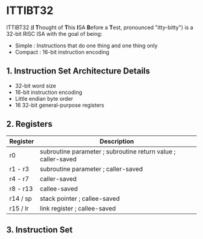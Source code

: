 # ITTIBT32

ITTIBT32 (**I** **T**hought of **T**his **I**SA **B**efore a **T**est,
pronounced "itty-bitty") is a 32-bit RISC ISA with the goal of being:
* Simple : Instructions that do one thing and one thing only
* Compact : 16-bit instruction encoding

## 1. Instruction Set Architecture Details

* 32-bit word size
* 16-bit instruction encoding
* Little endian byte order
* 16 32-bit general-purpose registers

## 2. Registers

| Register | Description |
| - | - |
| r0 | subroutine parameter ; subroutine return value ; caller-saved |
| r1 - r3 | subroutine parameter ; caller-saved |
| r4 - r7 | caller-saved |
| r8 - r13 | callee-saved |
| r14 / sp | stack pointer ; callee-saved |
| r15 / lr | link register ; callee-saved |

## 3. Instruction Set

<!---
# CRP16

## 0. Table of Contents
* [1. About](#1-about)
* [2. Architecture](#2-architecture)
* [3. Microarchitecture](#3-microarchitecture)
* [4. Registers](#4-registers)
* [5. Instruction Set](#5-instruction-set)
  * [5.1 ALU operation](#51-alu-operation)
  * [5.2 Call subroutine](#52-call-subroutine)
  * [5.3 Compare](#53-compare)
  * [5.4 Conditional jump](#54-conditional-jump)
  * [5.5 Jump](#55-jump)
  * [5.6 Load immediate](#56-load-immediate)
  * [5.7 Memory load/store word](#57-memory-loadstore-word)
  * [5.8 No operation](#58-no-operation)
  * [5.9 Terminate execution and lock up processor](#59-terminate-execution-and-lock-up-processor)
* [6. Milestones](#6-milestones)

## 1. About

The CRP16 (Carl's RISC Processor 16-bit) is my attempt at creating a RISC architecture processor with Verilog and a DE1-SoC (5CSEMA5F31C6N) board.

## 2. Architecture
- 16-bit RISC with 16-bit words and instructions
- 8 general purpose word-sized registers
- Load/store architecture, register and immediate addressing modes 
- Harvard architecture, word-addressable memory

## 3. Microarchitecture
- 3-stage Fetch, Decode, Execute pipeline
- Data forwarding from Execute to Decode
- Early branch resolve at Decode stage with 0 branch penalty
- 1 cycle memory access latency
- Performance of up to 100MIPS at 100MHz

## 4. Registers
| Register | Description |
| - | - |
| r0 | subroutine parameter ; subroutine return value ; caller-saved |
| r1 | subroutine parameter ; caller-saved |
| r2 | callee-saved |
| r3 | callee-saved |
| r4 | callee-saved |
| r5 | callee-saved |
| r6 / sp | stack pointer ; callee-saved |
| r7 / lr | link register ; callee-saved |

## 5. Instruction Set

### 5.1 ALU operation

Perform an arithmetic or logic operation on two values, and store the result in the destination register.

* #### 5.1.1 ALU operation on two registers
| <td colspan=1>**15** <td colspan=1>**14** <td colspan=1>**13** <td colspan=1>**12** <td colspan=1>**11** <td colspan=1>**10** <td colspan=1>**9** <td colspan=1>**8** <td colspan=1>**7** <td colspan=1>**6** <td colspan=1>**5** <td colspan=1>**4** <td colspan=1>**3** <td colspan=1>**2** <td colspan=1>**1** <td colspan=1>**0** |
|-|
| Encoding <td colspan=3>Rd <td colspan=3>Ra <td colspan=3>Rb <td colspan=1>0 <td colspan=1>0 <td colspan=3>ALUOp <td colspan=1>1 <td colspan=1>1 |
| Assembly Syntax <td colspan=16>`op Rd, Ra, Rb` |
| Action <td colspan=16>Rd := Ra op Rb |
| Description <td colspan=16>Perform op operation on registers Ra and Rb, then store the result in register Rd |

* #### 5.1.2 ALU operation on a register and a 4-bit immediate
| <td colspan=1>**15** <td colspan=1>**14** <td colspan=1>**13** <td colspan=1>**12** <td colspan=1>**11** <td colspan=1>**10** <td colspan=1>**9** <td colspan=1>**8** <td colspan=1>**7** <td colspan=1>**6** <td colspan=1>**5** <td colspan=1>**4** <td colspan=1>**3** <td colspan=1>**2** <td colspan=1>**1** <td colspan=1>**0** |
|-|
| Encoding <td colspan=3>Rd <td colspan=3>Ra <td colspan=4>4-bit immediate <td colspan=1>1 <td colspan=3>ALUOp <td colspan=1>1 <td colspan=1>1 |
| Assembly Syntax <td colspan=16>`op Rd, Ra, 4-bit immediate` |
| Action <td colspan=16>Rd := Ra op 4-bit immediate |
| Description <td colspan=16>Perform op operation on register Ra and 4-bit immediate, then store the result in register Rd |
  
* #### 5.1.3 ALUOp encoding table

| Assembly op | ALUOp | Description |
| - | - | - |
| `add` | 000 | Add |
| `sub` | 001 | Subtract |
| `srl` | 010 | Logical shift right |
| `sra` | 011 | Arithmetic shift right |
| `sll` | 100 | Logical shift left |
| `and` | 101 | Bitwise AND |
| `or` | 110 | Bitwise OR | 
| `xor` | 111 | Bitwise XOR |

* #### 5.1.4 Example usage
  * `add r0, r1, r4` : Add two values stored in registers
  * `sll r0, r1, 4` : Shift value in register by a 4-bit immediate, decimal literal 
  * `sub r4, r5, 0b0110` : Subtract a value in register by a 4-bit immediate, binary literal 
  * `sub r4, r5, 0o11` : Subtract a value in register by a 4-bit immediate, octal literal 
  * `xor r4, r5, 0xf` : Bitwise XOR a value in register by a 4-bit binary immediate, hexadecimal literal

* #### 5.1.5 Additional notes
  * 4-bit immediate for add, subtract, and shift are unsigned
  * 4-bit immediate for bitwise AND, OR, and XOR are sign extended
  * Shift operations ignore the higher 12 bits, only take the lowest significant nibble and treats it as an unsigned number
<br/>

### 5.2 Call subroutine

Store the address of the next instruction, which is the return address, in the link register, and jump to another address.

* #### 5.2.1 Call subroutine at address in register
| <td colspan=1>**15** <td colspan=1>**14** <td colspan=1>**13** <td colspan=1>**12** <td colspan=1>**11** <td colspan=1>**10** <td colspan=1>**9** <td colspan=1>**8** <td colspan=1>**7** <td colspan=1>**6** <td colspan=1>**5** <td colspan=1>**4** <td colspan=1>**3** <td colspan=1>**2** <td colspan=1>**1** <td colspan=1>**0** |
| - |
| Encoding <td colspan=1>0 <td colspan=1>0 <td colspan=1>0 <td colspan=3>Ra <td colspan=1>0 <td colspan=1>0 <td colspan=1>0 <td colspan=1>0 <td colspan=1>0 <td colspan=1>0 <td colspan=1>1 <td colspan=1>0 <td colspan=1>1 <td colspan=1>0 |
| Assembly Syntax <td colspan=16>`call Ra` |
| Action <td colspan=16>lr := pc , pc := Ra |
| Description <td colspan=16>Store return address to lr, then jump to address in Ra |
 
* #### 5.2.2 Call subroutine at address in pc + 11-bit signed offset
| <td colspan=1>**15** <td colspan=1>**14** <td colspan=1>**13** <td colspan=1>**12** <td colspan=1>**11** <td colspan=1>**10** <td colspan=1>**9** <td colspan=1>**8** <td colspan=1>**7** <td colspan=1>**6** <td colspan=1>**5** <td colspan=1>**4** <td colspan=1>**3** <td colspan=1>**2** <td colspan=1>**1** <td colspan=1>**0** |
| - |
| Encoding <td colspan=11>11-bit offset <td colspan=1>1 <td colspan=1>1 <td colspan=1>0 <td colspan=1>1 <td colspan=1>0 |
| Assembly Syntax <td colspan=16>`call label` |
| Action <td colspan=16>lr := pc , pc := pc + label offset |
| Description <td colspan=16>Store return address to lr, then jump to pc + 11-bit offset of label from the current address |

* #### 5.2.3 Example usage
  * `call r0` : Call subroutine at address in register
  * `call subroutine_a` : Call subroutine at label

* #### 5.2.4 Additional notes
  * Label offset is calculated by the assembler and must be within the range of 11-bits signed integer
<br/>

### 5.3 Compare

Compare two values. If the comparison is true, write 1 to the destination register, 0 otherwise.

* #### 5.3.1 Compare two registers
| <td colspan=1>**15** <td colspan=1>**14** <td colspan=1>**13** <td colspan=1>**12** <td colspan=1>**11** <td colspan=1>**10** <td colspan=1>**9** <td colspan=1>**8** <td colspan=1>**7** <td colspan=1>**6** <td colspan=1>**5** <td colspan=1>**4** <td colspan=1>**3** <td colspan=1>**2** <td colspan=1>**1** <td colspan=1>**0** |
| - |
| Encoding <td colspan=3>Rd <td colspan=3>Ra <td colspan=3>Rb <td colspan=1>0 <td colspan=1>0 <td colspan=1>S <td colspan=1>G <td colspan=1>1 <td colspan=1>0 <td colspan=1>0 |
| Assembly Syntax <td colspan=16>`op Rd, Ra, Rb` |
| Action <td colspan=16>Rd := Ra op Rb |
| Description <td colspan=16>Compare registers Ra and Rb, then store the result in register Rd |

* #### 5.3.2 Compare register and 4-bit immediate value
| <td colspan=1>**15** <td colspan=1>**14** <td colspan=1>**13** <td colspan=1>**12** <td colspan=1>**11** <td colspan=1>**10** <td colspan=1>**9** <td colspan=1>**8** <td colspan=1>**7** <td colspan=1>**6** <td colspan=1>**5** <td colspan=1>**4** <td colspan=1>**3** <td colspan=1>**2** <td colspan=1>**1** <td colspan=1>**0** |
| - |
| Encoding <td colspan=3>Rd <td colspan=3>Ra <td colspan=4>4-bit immediate <td colspan=1>1 <td colspan=1>S <td colspan=1>G <td colspan=1>1 <td colspan=1>0 <td colspan=1>0 |
| Assembly Syntax <td colspan=16>`op Rd, Ra, 4-bit immediate` |
| Action <td colspan=16>Rd := Ra op 4-bit immediate |
| Description <td colspan=16>Compare register Ra and 4-bit immediate, then store the result in register Rd |

* #### 5.3.3 Encoding table

| Assembly op | S | G | Description |
| - | - | - | - |
| `gt`  | 0 | 1 | Unsigned greater than, 4-bit immediate is zero extended |
| `gts` | 1 | 1 | Signed greater than, 4-bit immediate is sign extended |
| `lt`  | 0 | 0 | Unsigned less than, 4-bit immediate is zero extended |
| `lts` | 1 | 0 | Signed less than, 4-bit immediate is sign extended |

* #### 5.3.4 Example usage
  * `lt r0, r1, r4` : Compare two values stored in registers
  * `lts r0, r1, 4` : Compare value in register and a 4-bit immediate, decimal literal 
  * `lts r4, r5, 0b0110` : Compare value in register and a 4-bit immediate, binary literal 
  * `gt r4, r5, 0o11` : Compare value in register and a 4-bit immediate, octal literal 
  * `gts r4, r5, 0xf` : Compare value in register and a 4-bit immediate, hexadecimal literal
<br/>

### 5.4 Conditional jump

Jump to address if the value of a register meets the specified condition.

* #### 5.4.1 Jump to address in register if condition is zero
| <td colspan=1>**15** <td colspan=1>**14** <td colspan=1>**13** <td colspan=1>**12** <td colspan=1>**11** <td colspan=1>**10** <td colspan=1>**9** <td colspan=1>**8** <td colspan=1>**7** <td colspan=1>**6** <td colspan=1>**5** <td colspan=1>**4** <td colspan=1>**3** <td colspan=1>**2** <td colspan=1>**1** <td colspan=1>**0** |
| - |
| Encoding <td colspan=3>Rc <td colspan=3>Ra <td colspan=1>0 <td colspan=1>0 <td colspan=1>0 <td colspan=1>0 <td colspan=1>0 <td colspan=1>0 <td colspan=1>0 <td colspan=1>1 <td colspan=1>1 <td colspan=1>0 |
| Assembly Syntax <td colspan=16>`jez Rc, Ra` |
| Action <td colspan=16>pc := Ra if Rc is zero |
| Description <td colspan=16>Jump to address in register Ra if register Rc is zero |
  
* #### 5.4.2 Jump to address in register if condition is not zero
| <td colspan=1>**15** <td colspan=1>**14** <td colspan=1>**13** <td colspan=1>**12** <td colspan=1>**11** <td colspan=1>**10** <td colspan=1>**9** <td colspan=1>**8** <td colspan=1>**7** <td colspan=1>**6** <td colspan=1>**5** <td colspan=1>**4** <td colspan=1>**3** <td colspan=1>**2** <td colspan=1>**1** <td colspan=1>**0** |
| - |
| Encoding <td colspan=3>Rc <td colspan=3>Ra <td colspan=1>0 <td colspan=1>0 <td colspan=1>0 <td colspan=1>0 <td colspan=1>0 <td colspan=1>0 <td colspan=1>1 <td colspan=1>1 <td colspan=1>1 <td colspan=1>0 |
| Assembly Syntax <td colspan=16>`jnz Rc, Ra` |
| Action <td colspan=16>pc := Ra if Rc is not zero |
| Description <td colspan=16>Jump to address in register Ra if register Rc is not zero |

* #### 5.4.3 Jump to address in pc + 8-bit signed offset if condition is zero
| <td colspan=1>**15** <td colspan=1>**14** <td colspan=1>**13** <td colspan=1>**12** <td colspan=1>**11** <td colspan=1>**10** <td colspan=1>**9** <td colspan=1>**8** <td colspan=1>**7** <td colspan=1>**6** <td colspan=1>**5** <td colspan=1>**4** <td colspan=1>**3** <td colspan=1>**2** <td colspan=1>**1** <td colspan=1>**0** |
| - |
| Encoding <td colspan=3>Rc <td colspan=8>8-bit offset <td colspan=1>1 <td colspan=1>0 <td colspan=1>1 <td colspan=1>1 <td colspan=1>0 |
| Assembly Syntax <td colspan=16>`jez Rc, label` |
| Action <td colspan=16>pc := pc + label offset if Rc is zero |
| Description <td colspan=16>Jump to pc + 8-bit offset of label from the current address if register Rc is zero |
  
* #### 5.4.4 Jump to address in pc + 8-bit signed offset if condition is not zero
| <td colspan=1>**15** <td colspan=1>**14** <td colspan=1>**13** <td colspan=1>**12** <td colspan=1>**11** <td colspan=1>**10** <td colspan=1>**9** <td colspan=1>**8** <td colspan=1>**7** <td colspan=1>**6** <td colspan=1>**5** <td colspan=1>**4** <td colspan=1>**3** <td colspan=1>**2** <td colspan=1>**1** <td colspan=1>**0** |
| - |
| Encoding <td colspan=3>Rc <td colspan=8>8-bit offset <td colspan=1>1 <td colspan=1>1 <td colspan=1>1 <td colspan=1>1 <td colspan=1>0 |
| Assembly Syntax <td colspan=16>`jnz Rc, label` |
| Action <td colspan=16>pc := pc + label offset if Rc is not zero |
| Description <td colspan=16>Jump to pc + 8-bit offset of label from the current address if register Rc is not zero |

* #### 5.4.5 Example usage
  * `jez r0, lr` : Jump to address in register if condition register is zero
  * `jnz r1, label_a` : Jump to label if condition register is not zero

* #### 5.4.6 Additional notes
  * Label offset is calculated by the assembler and must be within the range of 8-bits signed integer
<br/>

### 5.5 Jump

Jump to address.

* #### 5.5.1 Jump to address in register
| <td colspan=1>**15** <td colspan=1>**14** <td colspan=1>**13** <td colspan=1>**12** <td colspan=1>**11** <td colspan=1>**10** <td colspan=1>**9** <td colspan=1>**8** <td colspan=1>**7** <td colspan=1>**6** <td colspan=1>**5** <td colspan=1>**4** <td colspan=1>**3** <td colspan=1>**2** <td colspan=1>**1** <td colspan=1>**0** |
| - |
| Encoding <td colspan=1>0 <td colspan=1>0 <td colspan=1>0 <td colspan=3>Ra <td colspan=1>0 <td colspan=1>0 <td colspan=1>0 <td colspan=1>0 <td colspan=1>0 <td colspan=1>0 <td colspan=1>0 <td colspan=1>0 <td colspan=1>1 <td colspan=1>0 |
| Assembly Syntax <td colspan=16>`jmp Ra` |
| Action <td colspan=16>pc := Ra |
| Description <td colspan=16>Jump to address in register Ra |
  
* #### 5.5.2 Jump to address in pc + 11-bit signed offset
| <td colspan=1>**15** <td colspan=1>**14** <td colspan=1>**13** <td colspan=1>**12** <td colspan=1>**11** <td colspan=1>**10** <td colspan=1>**9** <td colspan=1>**8** <td colspan=1>**7** <td colspan=1>**6** <td colspan=1>**5** <td colspan=1>**4** <td colspan=1>**3** <td colspan=1>**2** <td colspan=1>**1** <td colspan=1>**0** |
| - |
| Encoding <td colspan=11>11-bit offset <td colspan=1>1 <td colspan=1>0 <td colspan=1>0 <td colspan=1>1 <td colspan=1>0 |
| Assembly Syntax <td colspan=16>`jmp label` |
| Action <td colspan=16>pc := pc + label offset |
| Description <td colspan=16>Jump to pc + 11-bit offset of label from the current address |

* #### 5.5.3 Example usage
  * `jmp lr` : Jump to address in register 
  * `jmp label_a` : Jump to label 

* #### 5.5.4 Additional notes
  * Label offset is calculated by the assembler and must be within the range of 11-bits signed integer
<br/>

### 5.6 Load immediate

Load an immediate value to register.

* #### 5.6.1 Load an unsigned 8-bit immediate value 
| <td colspan=1>**15** <td colspan=1>**14** <td colspan=1>**13** <td colspan=1>**12** <td colspan=1>**11** <td colspan=1>**10** <td colspan=1>**9** <td colspan=1>**8** <td colspan=1>**7** <td colspan=1>**6** <td colspan=1>**5** <td colspan=1>**4** <td colspan=1>**3** <td colspan=1>**2** <td colspan=1>**1** <td colspan=1>**0** |
| - |
| Encoding <td colspan=3>Rd <td colspan=8>8-bit immediate <td colspan=1>0 <td colspan=1>1 <td colspan=1>0 <td colspan=1>0 <td colspan=1>1 |
| Assembly Syntax <td colspan=16>`ldi Rd, 8-bit immediate` |
| Action <td colspan=16>Rd := 8-bit immediate |
| Description <td colspan=16>Load an 8-bit zero extended immediate value to register |
  
* #### 5.6.2 Load a signed 8-bit immediate value 
| <td colspan=1>**15** <td colspan=1>**14** <td colspan=1>**13** <td colspan=1>**12** <td colspan=1>**11** <td colspan=1>**10** <td colspan=1>**9** <td colspan=1>**8** <td colspan=1>**7** <td colspan=1>**6** <td colspan=1>**5** <td colspan=1>**4** <td colspan=1>**3** <td colspan=1>**2** <td colspan=1>**1** <td colspan=1>**0** |
| - |
| Encoding <td colspan=3>Rd <td colspan=8>8-bit immediate <td colspan=1>1 <td colspan=1>1 <td colspan=1>0 <td colspan=1>0 <td colspan=1>1 |
| Assembly Syntax <td colspan=16>`ldsi Rd, 8-bit immediate` |
| Action <td colspan=16>Rd := 8-bit immediate |
| Description <td colspan=16>Load an 8-bit sign extended immediate value to register |

* #### 5.6.3 Load an 8-bit immediate value to the higher byte of a register
| <td colspan=1>**15** <td colspan=1>**14** <td colspan=1>**13** <td colspan=1>**12** <td colspan=1>**11** <td colspan=1>**10** <td colspan=1>**9** <td colspan=1>**8** <td colspan=1>**7** <td colspan=1>**6** <td colspan=1>**5** <td colspan=1>**4** <td colspan=1>**3** <td colspan=1>**2** <td colspan=1>**1** <td colspan=1>**0** |
| - |
| Encoding <td colspan=3>Rd <td colspan=8>8-bit immediate <td colspan=1>1 <td colspan=1>0 <td colspan=1>0 <td colspan=1>0 <td colspan=1>1 |
| Assembly Syntax <td colspan=16>`ldhi Rd, 8-bit immediate` |
| Action <td colspan=16>Rd := 8-bit immediate concatenated with Rd[7:0] |
| Description <td colspan=16>Load an 8-bit immediate value to the higher byte of a register while preserving the lower byte |
  
* #### 5.6.4 Example usage
  * `ldi r0, 56` : Load an 8-bit immediate, decimal literal 
  * `ldsi r0, 0b1011` : Load an 8-bit immediate, binary literal 
  * `ldhi r0, 0o77` : Load an 8-bit immediate, 0ctal literal 
  * `ldsi r0, 0xff` : Load an 8-bit immediate, hexadecimal literal  
<br/>

### 5.7 Memory load/store word

Load word from memory or store word to memory.

* #### 5.7.1 Load word from memory

| <td colspan=1>**15** <td colspan=1>**14** <td colspan=1>**13** <td colspan=1>**12** <td colspan=1>**11** <td colspan=1>**10** <td colspan=1>**9** <td colspan=1>**8** <td colspan=1>**7** <td colspan=1>**6** <td colspan=1>**5** <td colspan=1>**4** <td colspan=1>**3** <td colspan=1>**2** <td colspan=1>**1** <td colspan=1>**0** |
| - |
| Encoding <td colspan=3>Rd <td colspan=3>Ra <td colspan=1>0 <td colspan=1>0 <td colspan=1>0 <td colspan=1>1 <td colspan=1>0 <td colspan=1>0 <td colspan=1>0 <td colspan=1>0 <td colspan=1>0 <td colspan=1>1 |
| Assembly Syntax <td colspan=16>`ldw Rd, Ra` |
| Action <td colspan=16>Rd := *Ra |
| Description <td colspan=16>Load data from memory address in register Ra to register Rd |

* #### 5.7.2 Store word to memory

| <td colspan=1>**15** <td colspan=1>**14** <td colspan=1>**13** <td colspan=1>**12** <td colspan=1>**11** <td colspan=1>**10** <td colspan=1>**9** <td colspan=1>**8** <td colspan=1>**7** <td colspan=1>**6** <td colspan=1>**5** <td colspan=1>**4** <td colspan=1>**3** <td colspan=1>**2** <td colspan=1>**1** <td colspan=1>**0** |
| - |
| Encoding <td colspan=3>Rd <td colspan=3>Ra <td colspan=1>0 <td colspan=1>0 <td colspan=1>0 <td colspan=1>1 <td colspan=1>1 <td colspan=1>0 <td colspan=1>0 <td colspan=1>0 <td colspan=1>0 <td colspan=1>1 |
| Assembly Syntax <td colspan=16>`stw Rd, Ra` |
| Action <td colspan=16>*Ra := Rd |
| Description <td colspan=16>Store data from register Rd to memory address in register Ra |

* #### 5.7.3 Example usage
  * `ldw r0, r1` : Load word from address in r1 to r0
  * `stw r0, r1` : Store word from r0 to address in r1
<br/>

### 5.8 No operation

| <td colspan=1>**15** <td colspan=1>**14** <td colspan=1>**13** <td colspan=1>**12** <td colspan=1>**11** <td colspan=1>**10** <td colspan=1>**9** <td colspan=1>**8** <td colspan=1>**7** <td colspan=1>**6** <td colspan=1>**5** <td colspan=1>**4** <td colspan=1>**3** <td colspan=1>**2** <td colspan=1>**1** <td colspan=1>**0** |
| - |
| Encoding <td colspan=1>0 <td colspan=1>0 <td colspan=1>0 <td colspan=1>0 <td colspan=1>0 <td colspan=1>0 <td colspan=1>0 <td colspan=1>0 <td colspan=1>0 <td colspan=1>0 <td colspan=1>0 <td colspan=1>0 <td colspan=1>0 <td colspan=1>0 <td colspan=1>0 <td colspan=1>0 |
| Assembly Syntax <td colspan=16>`noop` |
<br/>  

### 5.9 Terminate execution and lock up processor

| <td colspan=1>**15** <td colspan=1>**14** <td colspan=1>**13** <td colspan=1>**12** <td colspan=1>**11** <td colspan=1>**10** <td colspan=1>**9** <td colspan=1>**8** <td colspan=1>**7** <td colspan=1>**6** <td colspan=1>**5** <td colspan=1>**4** <td colspan=1>**3** <td colspan=1>**2** <td colspan=1>**1** <td colspan=1>**0** |
| - |
| Encoding <td colspan=1>1 <td colspan=1>0 <td colspan=1>0 <td colspan=1>0 <td colspan=1>0 <td colspan=1>0 <td colspan=1>0 <td colspan=1>0 <td colspan=1>0 <td colspan=1>0 <td colspan=1>0 <td colspan=1>0 <td colspan=1>0 <td colspan=1>0 <td colspan=1>0 <td colspan=1>0 |
| Assembly Syntax <td colspan=16>`stop` |
<br/>

## 6. Milestones

### Dec 30, 2017
  - Implemented 4-stage, non-pipelined datapath
  - Instructions implemented : 
  add, subtract, logical shift right, arithmetic shift right, logical shift left, and, or, xor, call subroutine, conditional jump, unconditional jump, load immediate, load signed immediate, load immediate to high byte

### Dec 31, 2017
  - Implemented load word and store word

### Jan 2, 2018
  - Implemented greater than and less than

### Jan 3, 2018
  - Implemented instruction pipelining
  
### Jan 14, 2018
  - Created an assembler that assembles instructions only using Python 3.6
--->
